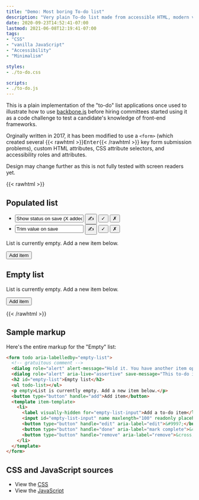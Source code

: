 ```yaml
---
title: "Demo: Most boring To-do list"
description: "Very plain To-do list made from accessible HTML, modern vanilla JavaScript and minimally tolerable CSS."
date: 2020-09-23T14:52:41-07:00
lastmod: 2021-06-08T12:19:41-07:00
tags:
- "CSS"
- "vanilla JavaScript"
- "Accessibility"
- "Minimalism"

styles:
- ./to-do.css

scripts:
- ./to-do.js
---
```


<!-- more -->

This is a plain implementation of the "to-do" list applications once used to illustrate how to use [backbone.js](https://backbonejs.org/#examples-todos) before hiring committees started using it as a code challenge to test a candidate's knowledge of front-end frameworks.

Orginally written in 2017, it has been modified to use a `<form>` (which created several {{< rawhtml >}}<kbd>Enter</kbd>{{< /rawhtml >}} key form submission problems), custom HTML attributes, CSS attribute selectors, and accessibility roles and attributes.

Design may change further as this is not fully tested with screen readers yet.

{{< rawhtml >}}

  <form todo aria-labelledby="populated-list">
    <!-- gratuitous comment -->
    <dialog role="alert" aria-live="assertive" alert-message="You have another item open. Please close it before editing another one." alert-close="Close"></dialog>
    <dialog role="alert" aria-live="assertive" save-message="This to-do item is empty. Add text to Save it, or press Remove to delete it." alert-close="Close"></dialog>    
    <h2 id="populated-list">Populated list</h2>
    <ul todo-list>
      <li item>
        <input name maxlength="100" readonly value="Show status on save (X added)">
        <button type="button" handle="edit" aria-label="edit">&#9997;</button>
        <button type="button" handle="done" aria-label="mark complete">&check;</button>
        <button type="button" handle="remove" aria-label="remove">&cross;</button>
      </li>
      <li item>
        <input name maxlength="100" readonly value="Trim value on save" done="true">
        <button type="button" handle="edit" aria-label="edit">&#9997;</button>
        <button type="button" handle="done" aria-label="mark incomplete">&check;</button>
        <button type="button" handle="remove" aria-label="remove">&cross;</button>
      </li>
    </ul>
    <p empty>List is currently empty. Add a new item below.</p>
    <button type="button" handle="add">Add item</button>
    <template item-template>
      <li>
        <label visually-hidden for="populated-list-input">Add a to-do item</label>
        <input id="populated-list-input" name maxlength="100" readonly placeholder="E.g., Add a to-do item" value>
        <button type="button" handle="edit" aria-label="edit">&#9997;</button>
        <button type="button" handle="done" aria-label="mark complete">&check;</button>
        <button type="button" handle="remove" aria-label="remove">&cross;</button>
      </li>
    </template>
  </form>

  <form todo aria-labelledby="empty-list">
    <!-- gratuitous comment -->
    <dialog role="alert" alert-message="Hold it. You have another item open. Save it before editing a new one." alert-close="Close"></dialog>
    <dialog role="alert" aria-live="assertive" save-message="This to-do item is empty. Add text to Save it, or press Remove to delete it." alert-close="Close"></dialog>
    <h2 id="empty-list">Empty list</h2>
    <ul todo-list></ul>
    <p empty>List is currently empty. Add a new item below.</p>
    <button type="button" handle="add">Add item</button>
    <template item-template>
      <li>
        <label visually-hidden for="empty-list-input">Add a to-do item</label>
        <input id="empty-list-input" name maxlength="100" readonly placeholder="E.g., Add a to-do item" value>
        <button type="button" handle="edit" aria-label="edit">&#9997;</button>
        <button type="button" handle="done" aria-label="mark complete">&check;</button>
        <button type="button" handle="remove" aria-label="remove">&cross;</button>
      </li>
    </template>
  </form>

{{< /rawhtml >}}

## Sample markup

Here's the entire markup for the "Empty" list:

```html
<form todo aria-labelledby="empty-list">
  <!-- gratuitous comment -->
  <dialog role="alert" alert-message="Hold it. You have another item open. Save it before editing a new one." alert-close="Close"></dialog>
  <dialog role="alert" aria-live="assertive" save-message="This to-do item is empty. Add text to Save it, or press Remove to delete it." alert-close="Close"></dialog>  
  <h2 id="empty-list">Empty list</h2>
  <ul todo-list></ul>
  <p empty>List is currently empty. Add a new item below.</p>
  <button type="button" handle="add">Add item</button>
  <template item-template>
    <li>
      <label visually-hidden for="empty-list-input">Add a to-do item</label>
      <input id="empty-list-input" name maxlength="100" readonly placeholder="E.g., Add a to-do item" value>
      <button type="button" handle="edit" aria-label="edit">&#9997;</button>
      <button type="button" handle="done" aria-label="mark complete">&check;</button>
      <button type="button" handle="remove" aria-label="remove">&cross;</button>
    </li>
  </template>
</form>
```

## CSS and JavaScript sources

+ View the [CSS](./to-do.css)
+ View the [JavaScript](./to-do.js)
